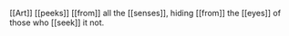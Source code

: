 [[Art]] [[peeks]] [[from]] all the [[senses]], hiding [[from]] the [[eyes]] of those who [[seek]] it not.  